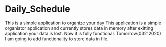 # Daily_Schedule
This is a simple application to organize your day
This application is a simple organiator application and currently stores data in memory
after exitting application your data is lost.
Now it is fully functional. Tomorrow(03212020) I am going to add functionality to store
data in file.